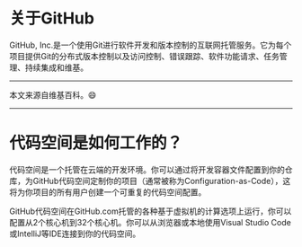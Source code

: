 # 关于GitHub

GitHub, Inc.是一个使用Git进行软件开发和版本控制的互联网托管服务。它为每个项目提供Git的分布式版本控制以及访问控制、错误跟踪、软件功能请求、任务管理、持续集成和维基。

---

本文来源自维基百科。😄

---

# 代码空间是如何工作的？
代码空间是一个托管在云端的开发环境。你可以通过将开发容器文件配置到你的仓库，为GitHub代码空间定制你的项目（通常被称为Configuration-as-Code），这将为你项目的所有用户创建一个可重复的代码空间配置。

GitHub代码空间在GitHub.com托管的各种基于虚拟机的计算选项上运行，你可以配置从2个核心机到32个核心机。你可以从浏览器或本地使用Visual Studio Code或IntelliJ等IDE连接到你的代码空间。